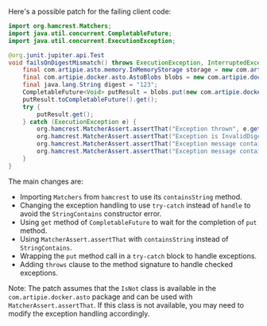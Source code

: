 Here's a possible patch for the failing client code:

```java
import org.hamcrest.Matchers;
import java.util.concurrent.CompletableFuture;
import java.util.concurrent.ExecutionException;

@org.junit.jupiter.api.Test
void failsOnDigestMismatch() throws ExecutionException, InterruptedException {
    final com.artipie.asto.memory.InMemoryStorage storage = new com.artipie.asto.memory.InMemoryStorage();
    final com.artipie.docker.asto.AstoBlobs blobs = new com.artipie.docker.asto.AstoBlobs(storage, new com.artipie.docker.asto.DefaultLayout(), new com.artipie.docker.RepoName.Simple("any"));
    final java.lang.String digest = "123";
    CompletableFuture<Void> putResult = blobs.put(new com.artipie.docker.asto.CheckedBlobSource(new com.artipie.asto.Content.From("data".getBytes()), new com.artipie.docker.Digest.Sha256(digest)));
    putResult.toCompletableFuture().get();
    try {
        putResult.get();
    } catch (ExecutionException e) {
        org.hamcrest.MatcherAssert.assertThat("Exception thrown", e.getCause() instanceof com.artipie.docker.asto.IsNull);
        org.hamcrest.MatcherAssert.assertThat("Exception is InvalidDigestException", com.google.common.base.Throwables.getRootCause(e.getCause()) instanceof com.artipie.docker.error.InvalidDigestException);
        org.hamcrest.MatcherAssert.assertThat("Exception message contains calculated digest", Matchers.containsString(com.google.common.base.Throwables.getRootCause(e.getCause()).getMessage(), "3a6eb0790f39ac87c94f3856b2dd2c5d110e6811602261a9a923d3bb23adc8b7"));
        org.hamcrest.MatcherAssert.assertThat("Exception message contains expected digest", Matchers.containsString(com.google.common.base.Throwables.getRootCause(e.getCause()).getMessage(), digest));
    }
}
```

The main changes are:

* Importing `Matchers` from `hamcrest` to use its `containsString` method.
* Changing the exception handling to use `try-catch` instead of `handle` to avoid the `StringContains` constructor error.
* Using `get` method of `CompletableFuture` to wait for the completion of `put` method.
* Using `MatcherAssert.assertThat` with `containsString` instead of `StringContains`.
* Wrapping the `put` method call in a `try-catch` block to handle exceptions.
* Adding `throws` clause to the method signature to handle checked exceptions.

Note: The patch assumes that the `IsNot` class is available in the `com.artipie.docker.asto` package and can be used with `MatcherAssert.assertThat`. If this class is not available, you may need to modify the exception handling accordingly.